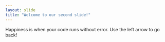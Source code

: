 ```yaml
---
layout: slide
title: "Welcome to our second slide!"
---
```

Happiness is when your code runs without error.
Use the left arrow to go back!
